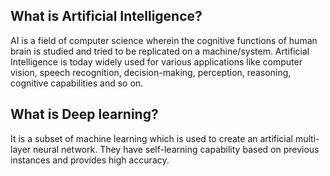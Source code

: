 ## What is Artificial Intelligence?
AI is a field of computer science wherein the cognitive functions of human brain is studied and tried to be replicated on a machine/system. Artificial Intelligence is today widely used for various applications like computer vision, speech recognition, decision-making, perception, reasoning, cognitive capabilities and so on.

## What is Deep learning?
It is a subset of machine learning which is used to create an artificial multi-layer neural network. They have self-learning capability based on previous instances and provides high accuracy.